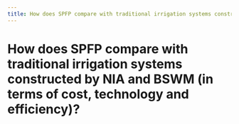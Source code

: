 ```yaml
---
title: How does SPFP compare with traditional irrigation systems constructed by NIA and BSWM (in terms of cost, technology and efficiency)?
---
```


# How does SPFP compare with traditional irrigation systems constructed by NIA and BSWM (in terms of cost, technology and efficiency)?
